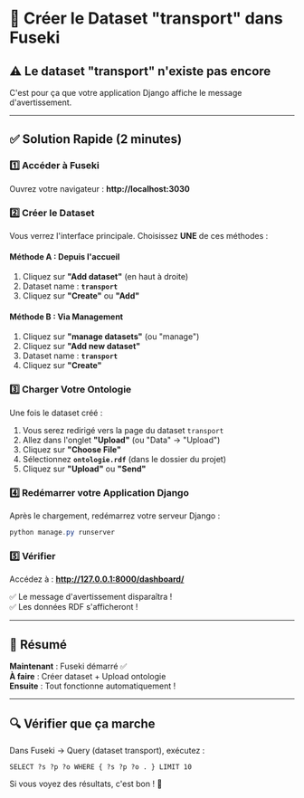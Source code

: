 # 🎯 Créer le Dataset "transport" dans Fuseki

## ⚠️ Le dataset "transport" n'existe pas encore

C'est pour ça que votre application Django affiche le message d'avertissement.

---

## ✅ Solution Rapide (2 minutes)

### 1️⃣ Accéder à Fuseki

Ouvrez votre navigateur :
**http://localhost:3030**

### 2️⃣ Créer le Dataset

Vous verrez l'interface principale. Choisissez **UNE** de ces méthodes :

#### Méthode A : Depuis l'accueil
1. Cliquez sur **"Add dataset"** (en haut à droite)
2. Dataset name : **`transport`**
3. Cliquez sur **"Create"** ou **"Add"**

#### Méthode B : Via Management
1. Cliquez sur **"manage datasets"** (ou "manage")
2. Cliquez sur **"Add new dataset"**
3. Dataset name : **`transport`**
4. Cliquez sur **"Create"**

### 3️⃣ Charger Votre Ontologie

Une fois le dataset créé :
1. Vous serez redirigé vers la page du dataset `transport`
2. Allez dans l'onglet **"Upload"** (ou "Data" → "Upload")
3. Cliquez sur **"Choose File"**
4. Sélectionnez **`ontologie.rdf`** (dans le dossier du projet)
5. Cliquez sur **"Upload"** ou **"Send"**

### 4️⃣ Redémarrer votre Application Django

Après le chargement, redémarrez votre serveur Django :

```powershell
python manage.py runserver
```

### 5️⃣ Vérifier

Accédez à : **http://127.0.0.1:8000/dashboard/**

✅ Le message d'avertissement disparaîtra !  
✅ Les données RDF s'afficheront !

---

## 🎯 Résumé

**Maintenant** : Fuseki démarré ✅  
**À faire** : Créer dataset + Upload ontologie  
**Ensuite** : Tout fonctionne automatiquement !

---

## 🔍 Vérifier que ça marche

Dans Fuseki → Query (dataset transport), exécutez :

```sparql
SELECT ?s ?p ?o WHERE { ?s ?p ?o . } LIMIT 10
```

Si vous voyez des résultats, c'est bon ! 🎉

